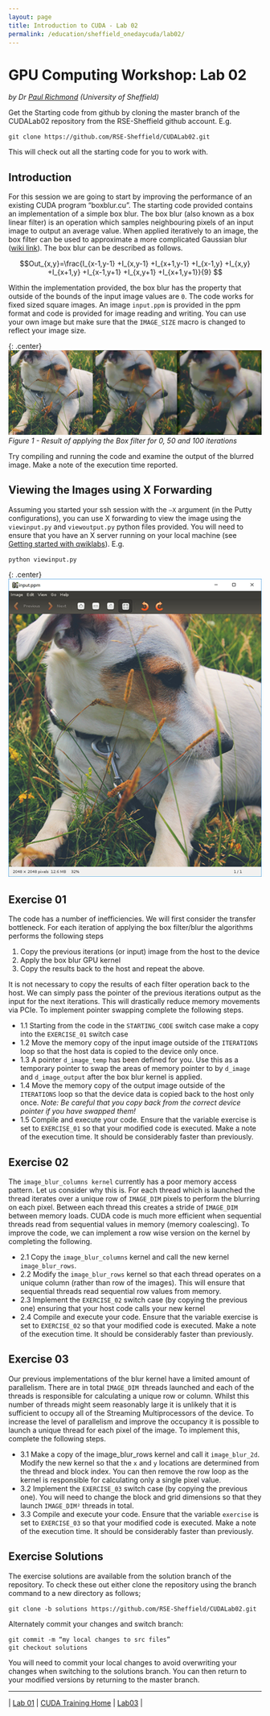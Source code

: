 ```yaml
---
layout: page
title: Introduction to CUDA - Lab 02
permalink: /education/sheffield_onedaycuda/lab02/
---
```


# GPU Computing Workshop: Lab 02 #

*by Dr [Paul Richmond](http://paulrichmond.shef.ac.uk/) (University of Sheffield)*

Get the Starting code from github by cloning the master branch of the CUDALab02 repository from the RSE-Sheffield github account. E.g. 
    
    git clone https://github.com/RSE-Sheffield/CUDALab02.git
    
This will check out all the starting code for you to work with.

## Introduction ##

For this session we are going to start by improving the performance of an existing CUDA program “boxblur.cu”. The starting code provided contains an implementation of a simple box blur. The box blur (also known as a box linear filter) is an operation which samples neighbouring pixels of an input image to output an average value. When applied iteratively to an image, the box filter can be used to approximate a more complicated Gaussian blur ([wiki link](https://en.wikipedia.org/wiki/Gaussian_blur)). The box blur can be described as follows.

$$Out_{x,y}=\frac{I_{x-1,y-1} +I_{x,y-1} +I_{x+1,y-1} +I_{x-1,y} +I_{x,y} +I_{x+1,y} +I_{x-1,y+1} +I_{x,y+1} +I_{x+1,y+1}}{9} $$

Within the implementation provided, the box blur has the property that outside of the bounds of the input image values are `0`. The code works for fixed sized square images. An image `input.ppm` is provided in the ppm format and code is provided for image reading and writing. You can use your own image but make sure that the `IMAGE_SIZE` macro is changed to reflect your image size.
   
{: .center}
![Box Blur](\static\img\cuda\blur.png)
*Figure 1 - Result of applying the Box filter for 0, 50 and 100 iterations*

Try compiling and running the code and examine the output of the blurred image. Make a note of the execution time reported.

## Viewing the Images using X Forwarding ##

Assuming you started your ssh session with the `–X` argument (in the Putty configurations), you can use X forwarding to view the image using the `viewinput.py` and `viewoutput.py` python files provided.  You will need to ensure that you have an X server running on your local machine (see [Getting started with qwiklabs](../qwiklabs)). E.g.
 
    python viewinput.py

{: .center}
![XMing](\static\img\cuda\xming.png)

## Exercise 01 ##

The code has a number of inefficiencies. We will first consider the transfer bottleneck. For each iteration of applying the box filter/blur the algorithms performs the following steps

1. Copy the previous iterations (or input) image from the host to the device
2. Apply the box blur GPU kernel
3. Copy the results back to the host and repeat the above.

It is not necessary to copy the results of each filter operation back to the host. We can simply pass the pointer of the previous iterations output as the input for the next iterations. This will drastically reduce memory movements via PCIe. To implement pointer swapping complete the following steps.

* 1.1	Starting from the code in the `STARTING_CODE` switch case make a copy into the `EXERCISE_01` switch case
* 1.2	Move the memory copy of the input image outside of the `ITERATIONS` loop so that the host data is copied to the device only once.
* 1.3	A pointer `d_image_temp` has been defined for you. Use this as a temporary pointer to swap the areas of memory pointer to by `d_image` and `d_image_output` after the box blur kernel is applied.
* 1.4	Move the memory copy of the output image outside of the `ITERATIONS` loop so that the device data is copied back to the host only once. *Note: Be careful that you copy back from the correct device pointer if you have swapped them!*
* 1.5	Compile and execute your code.  Ensure that the variable exercise is set to `EXERCISE_01` so that your modified code is executed. Make a note of the execution time. It should be considerably faster than previously.

## Exercise 02 ##

The `image_blur_columns kernel` currently has a poor memory access pattern. Let us consider why this is. For each thread which is launched the thread iterates over a unique row of `IMAGE_DIM` pixels to perform the blurring on each pixel. Between each thread this creates a stride of `IMAGE_DIM` between memory loads. CUDA code is much more efficient when sequential threads read from sequential values in memory (memory coalescing). To improve the code, we can implement a row wise version on the kernel by completing the following.

* 2.1	Copy the `image_blur_columns` kernel and call the new kernel `image_blur_rows`.
* 2.2	Modify the `image_blur_rows` kernel so that each thread operates on a unique column (rather than row of the images). This will ensure that sequential threads read sequential row values from memory.
* 2.3	Implement the `EXERCISE_02` switch case (by copying the previous one) ensuring that your host code calls your new kernel
* 2.4	Compile and execute your code. Ensure that the variable exercise is set to `EXERCISE_02` so that your modified code is executed. Make a note of the execution time. It should be considerably faster than previously.

## Exercise 03 ##

Our previous implementations of the blur kernel have a limited amount of parallelism. There are in total `IMAGE_DIM `threads launched and each of the threads is responsible for calculating a unique row or column. Whilst this number of threads might seem reasonably large it is unlikely that it is sufficient to occupy all of the Streaming Multiprocessors of the device. To increase the level of parallelism and improve the occupancy it is possible to launch a unique thread for each pixel of the image. To implement this, complete the following steps.

* 3.1	Make a copy of the image_blur_rows kernel and call it `image_blur_2d`. Modify the new kernel so that the `x` and `y` locations are determined from the thread and block index. You can then remove the row loop as the kernel is responsible for calculating only a single pixel value.
* 3.2	Implement the `EXERCISE_03` switch case (by copying the previous one). You will need to change the block and grid dimensions so that they launch `IMAGE_DIM²` threads in total.
* 3.3	Compile and execute your code. Ensure that the variable `exercise` is set to `EXERCISE_03` so that your modified code is executed. Make a note of the execution time. It should be considerably faster than previously.


## Exercise Solutions ##


The exercise solutions are available from the solution branch of the repository. To check these out either clone the repository using the branch command to a new directory as follows;
 
    git clone -b solutions https://github.com/RSE-Sheffield/CUDALab02.git

Alternately commit your changes and switch branch:

    git commit -m “my local changes to src files” 
    git checkout solutions

You will need to commit your local changes to avoid overwriting your changes when switching to the solutions branch. You can then return to your modified versions by returning to the master branch.


---

&#124; [Lab 01](../lab01) &#124; [CUDA Training Home](../) &#124; [Lab03](../lab03) &#124;


